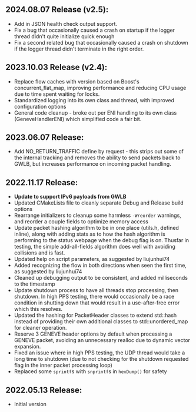 ## 2024.08.07 Release (v2.5):
- Add in JSON health check output support.
- Fix a bug that occasionally caused a crash on startup if the logger thread didn't quite initialize quick enough
- Fix a second related bug that occasionally caused a crash on shutdown if the logger thread didn't terminate in the right order.

## 2023.10.03 Release (v2.4):
- Replace flow caches with version based on Boost's concurrent_flat_map, improving performance and reducing CPU usage due to time spent waiting for locks.
- Standardized logging into its own class and thread, with improved configuration options
- General code cleanup - broke out per ENI handling to its own class (GeneveHandlerENI) which simplified code a fair bit.

## 2023.06.07 Release:
- Add NO_RETURN_TRAFFIC define by request - this strips out some of the internal tracking and removes the ability to send packets back to GWLB, but increases performance on incoming packet handling.

## 2022.11.17 Release:
- **Update to support IPv6 payloads from GWLB**
- Updated CMakeLists file to cleanly separate Debug and Release build options
- Rearrange initializers to cleanup some harmless ```-Wreorder``` warnings, and reorder a couple fields to optimize memory access
- Update packet hashing algorithm to be in one place (utils.h, defined inline), along with adding stats as to how the hash algorithm is performing to the status webpage when the debug flag is on. Thusfar in testing, the simple add-all-fields algorithm does well with avoiding collisions and is fast.
- Updated help on script parameters, as suggested by liujunhui74
- Added recognizing the flow in both directions when seen the first time, as suggested by liujunhui74
- Cleaned up debugging output to be consistent, and added milliseconds to the timestamp
- Update shutdown process to have all threads stop processing, then shutdown. In high PPS testing, there would occasionally be a race condition in shutting down that would result in a use-after-free error which this resolves.
- Updated the hashing for PacketHeader classes to extend std::hash instead of providing their own additional classes to std::unordered_map for cleaner operation.
- Reserve 3 GENEVE header options by default when processing a GENEVE packet, avoiding an unnecessary realloc due to dynamic vector expansion.
- Fixed an issue where in high PPS testing, the UDP thread would take a long time to shutdown (due to not checking for the shutdown requested flag in the inner packet processing loop)
- Replaced some ```sprintf```s with ```snprintf```s in ```hexDump()``` for safety

## 2022.05.13 Release:
- Initial version
